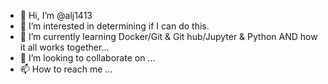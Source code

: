 - 👋 Hi, I’m @alj1413
- 👀 I’m interested in determining if I can do this.
- 🌱 I’m currently learning Docker/Git & Git hub/Jupyter & Python AND how it all works together...
- 💞️ I’m looking to collaborate on ...
- 📫 How to reach me ...

<!---
alj1413/alj1413 is a ✨ special ✨ repository because its `README.md` (this file) appears on your GitHub profile.
You can click the Preview link to take a look at your changes.
--->

